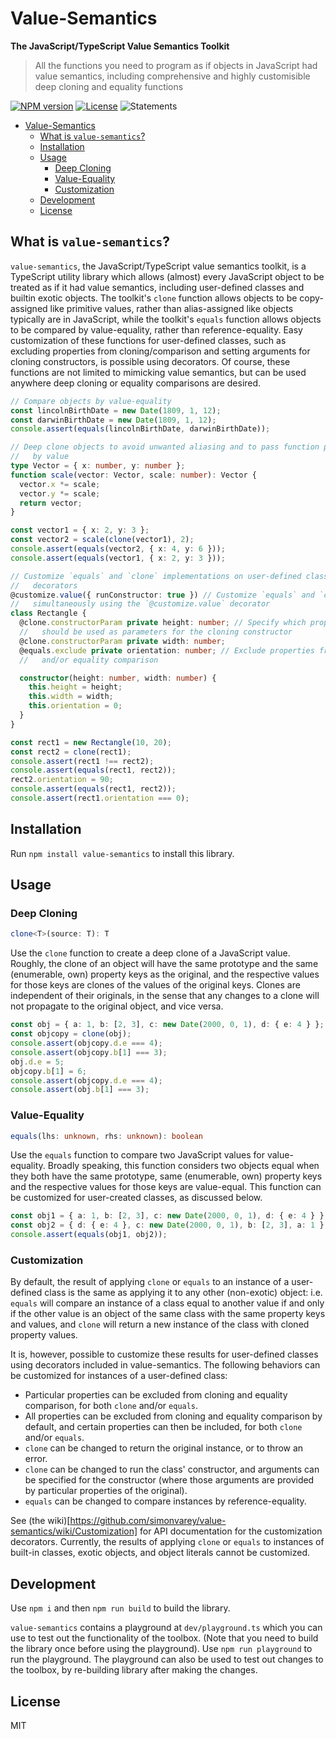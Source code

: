 # Value-Semantics

**The JavaScript/TypeScript Value Semantics Toolkit**

> All the functions you need to program as if objects in JavaScript had value semantics, including comprehensive and highly customisible deep cloning and equality functions

<span class="badge-npmversion"><a href="https://npmjs.org/package/value-semantics" title="View this project on NPM"><img src="https://img.shields.io/npm/v/value-semantics.svg" alt="NPM version" /></a></span>
<span class="badge-licence"><a href="https://opensource.org/license/mit" title="View this project's license"><img src="https://img.shields.io/npm/l/value-semantics.svg" alt="License" /></a></span>
![Statements](https://img.shields.io/badge/statements-99.71%25-brightgreen.svg?style=flat)

- [Value-Semantics](#value-semantics)
  - [What is `value-semantics`?](#what-is-value-semantics)
  - [Installation](#installation)
  - [Usage](#usage)
    - [Deep Cloning](#deep-cloning)
    - [Value-Equality](#value-equality)
    - [Customization](#customization)
  - [Development](#development)
  - [License](#license)

## What is `value-semantics`?

`value-semantics`, the JavaScript/TypeScript value semantics toolkit, is a TypeScript utility library which allows (almost) every JavaScript object to be treated as if it had value semantics, including user-defined classes and builtin exotic objects. The toolkit's `clone` function allows objects to be copy-assigned like primitive values, rather than alias-assigned like objects typically are in JavaScript, while the toolkit's `equals` function allows objects to be compared by value-equality, rather than reference-equality. Easy customization of these functions for user-defined classes, such as excluding properties from cloning/comparison and setting arguments for cloning constructors, is possible using decorators. Of course, these functions are not limited to mimicking value semantics, but can be used anywhere deep cloning or equality comparisons are desired.

```ts
// Compare objects by value-equality
const lincolnBirthDate = new Date(1809, 1, 12);
const darwinBirthDate = new Date(1809, 1, 12);
console.assert(equals(lincolnBirthDate, darwinBirthDate));

// Deep clone objects to avoid unwanted aliasing and to pass function parameters 
//   by value
type Vector = { x: number, y: number };
function scale(vector: Vector, scale: number): Vector {
  vector.x *= scale;
  vector.y *= scale;
  return vector;
}

const vector1 = { x: 2, y: 3 };
const vector2 = scale(clone(vector1), 2);
console.assert(equals(vector2, { x: 4, y: 6 }));
console.assert(equals(vector1, { x: 2, y: 3 }));

// Customize `equals` and `clone` implementations on user-defined classes using 
//   decorators
@customize.value({ runConstructor: true }) // Customize `equals` and `clone` implementations
//   simultaneously using the `@customize.value` decorator
class Rectangle {
  @clone.constructorParam private height: number; // Specify which properties 
  //   should be used as parameters for the cloning constructor
  @clone.constructorParam private width: number;
  @equals.exclude private orientation: number; // Exclude properties from cloning 
  //   and/or equality comparison

  constructor(height: number, width: number) {
    this.height = height;
    this.width = width;
    this.orientation = 0;
  }
}

const rect1 = new Rectangle(10, 20);
const rect2 = clone(rect1);
console.assert(rect1 !== rect2);
console.assert(equals(rect1, rect2));
rect2.orientation = 90;
console.assert(equals(rect1, rect2));
console.assert(rect1.orientation === 0);

```

## Installation

Run `npm install value-semantics` to install this library.

## Usage

### Deep Cloning

```ts 
clone<T>(source: T): T
```

Use the `clone` function to create a deep clone of a JavaScript value. Roughly, the clone of an object 
will have the same prototype and the same (enumerable, own) property keys as the original, and the 
respective values for those keys are clones of the values of the original keys. Clones are independent of their originals, in the sense that any changes to a clone will not propagate to the original object, and vice versa.

```ts
const obj = { a: 1, b: [2, 3], c: new Date(2000, 0, 1), d: { e: 4 } };
const objcopy = clone(obj);
console.assert(objcopy.d.e === 4);
console.assert(objcopy.b[1] === 3);
obj.d.e = 5;
objcopy.b[1] = 6;
console.assert(objcopy.d.e === 4);
console.assert(obj.b[1] === 3);
```

### Value-Equality

```ts 
equals(lhs: unknown, rhs: unknown): boolean 
```

Use the `equals` function to compare two JavaScript values for value-equality. Broadly speaking, this 
function considers two objects equal when they both have the same prototype, same (enumerable, own) 
property keys and the respective values for those keys are value-equal. This function can be customized for user-created classes, as discussed below.

```ts
const obj1 = { a: 1, b: [2, 3], c: new Date(2000, 0, 1), d: { e: 4 } };
const obj2 = { d: { e: 4 }, c: new Date(2000, 0, 1), b: [2, 3], a: 1 };
console.assert(equals(obj1, obj2));
```

### Customization 

By default, the result of applying `clone` or `equals` to an instance of a user-defined class is the same as applying it to any other (non-exotic) object: i.e. `equals` will compare an instance of a class equal to another value if and only if the other value is an object of the same class with the same property keys and values, and `clone` will return a new instance of the class with cloned property values.

It is, however, possible to customize these results for user-defined classes using decorators included in value-semantics. The following behaviors can be customized for instances of a user-defined class:
- Particular properties can be excluded from cloning and equality comparison, for both `clone` and/or `equals`.
- All properties can be excluded from cloning and equality comparison by default, and certain properties can then be included, for both `clone` and/or `equals`. 
- `clone` can be changed to return the original instance, or to throw an error.
- `clone` can be changed to run the class' constructor, and arguments can be specified for the constructor (where those arguments are provided by particular properties of the original).
- `equals` can be changed to compare instances by reference-equality.

See (the wiki)[https://github.com/simonvarey/value-semantics/wiki/Customization] for API documentation for the customization decorators. Currently, the results of applying `clone` or `equals` to instances of built-in classes, exotic objects, and object literals cannot be customized.

## Development

Use `npm i` and then `npm run build` to build the library.

`value-semantics` contains a playground at `dev/playground.ts` which you can use to test out the functionality of the toolbox. (Note that you need to build the library once before using the playground). Use `npm run playground` to run the playground. The playground can also be used to test out changes to the toolbox, by re-building library after making the changes.

## License

MIT
